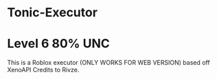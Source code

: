 # Tonic-Executor

# Level 6 80% UNC

This is a Roblox executor (ONLY WORKS FOR WEB VERSION) based off XenoAPI Credits to Rivze. 
